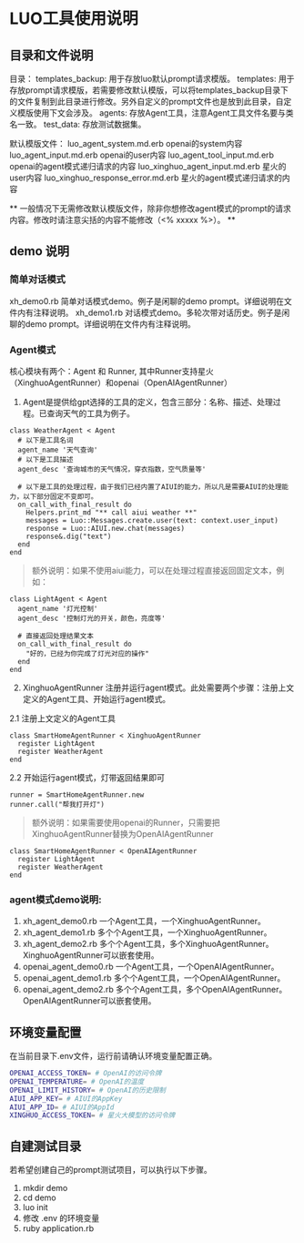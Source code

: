 # LUO工具使用说明

## 目录和文件说明
目录： 
templates_backup: 用于存放luo默认prompt请求模版。
templates: 用于存放prompt请求模版，若需要修改默认模版，可以将templates_backup目录下的文件复制到此目录进行修改。另外自定义的prompt文件也是放到此目录，自定义模版使用下文会涉及。
agents: 存放Agent工具，注意Agent工具文件名要与类名一致。
test_data: 存放测试数据集。

默认模版文件：
luo_agent_system.md.erb openai的system内容
luo_agent_input.md.erb openai的user内容
luo_agent_tool_input.md.erb openai的agent模式递归请求的内容
luo_xinghuo_agent_input.md.erb 星火的user内容
luo_xinghuo_response_error.md.erb 星火的agent模式递归请求的内容

** 一般情况下无需修改默认模版文件，除非你想修改agent模式的prompt的请求内容。修改时请注意尖括的内容不能修改（<% xxxxx %>）。 **


## demo 说明
### 简单对话模式
xh_demo0.rb 简单对话模式demo。例子是闲聊的demo prompt。详细说明在文件内有注释说明。
xh_demo1.rb 对话模式demo。多轮次带对话历史。例子是闲聊的demo prompt。详细说明在文件内有注释说明。

### Agent模式
核心模块有两个：Agent 和 Runner, 其中Runner支持星火（XinghuoAgentRunner）和openai（OpenAIAgentRunner）
1. Agent是提供给gpt选择的工具的定义，包含三部分：名称、描述、处理过程。已查询天气的工具为例子。
```
class WeatherAgent < Agent
  # 以下是工具名词
  agent_name '天气查询' 
  # 以下是工具描述
  agent_desc '查询城市的天气情况，穿衣指数，空气质量等' 

  # 以下是工具的处理过程，由于我们已经内置了AIUI的能力，所以凡是需要AIUI的处理能力，以下部分固定不变即可。
  on_call_with_final_result do
    Helpers.print_md "** call aiui weather **"
    messages = Luo::Messages.create.user(text: context.user_input)
    response = Luo::AIUI.new.chat(messages)
    response&.dig("text")
  end
end
```

> 额外说明：如果不使用aiui能力，可以在处理过程直接返回固定文本，例如：

```
class LightAgent < Agent
  agent_name '灯光控制'
  agent_desc '控制灯光的开关，颜色，亮度等'
 
  # 直接返回处理结果文本
  on_call_with_final_result do
    "好的，已经为你完成了灯光对应的操作"
  end
end
```

2. XinghuoAgentRunner 注册并运行agent模式。此处需要两个步骤：注册上文定义的Agent工具、开始运行agent模式。

2.1 注册上文定义的Agent工具
```
class SmartHomeAgentRunner < XinghuoAgentRunner
  register LightAgent
  register WeatherAgent
end
```

2.2 开始运行agent模式，灯带返回结果即可
```
runner = SmartHomeAgentRunner.new
runner.call("帮我打开灯")
```


> 额外说明：如果需要使用openai的Runner，只需要把XinghuoAgentRunner替换为OpenAIAgentRunner
```
class SmartHomeAgentRunner < OpenAIAgentRunner
  register LightAgent
  register WeatherAgent
end
```


### agent模式demo说明:
1. xh_agent_demo0.rb  一个Agent工具，一个XinghuoAgentRunner。
2. xh_agent_demo1.rb  多个个Agent工具，一个XinghuoAgentRunner。
2. xh_agent_demo2.rb  多个个Agent工具，多个XinghuoAgentRunner。XinghuoAgentRunner可以嵌套使用。
4. openai_agent_demo0.rb  一个Agent工具，一个OpenAIAgentRunner。
5. openai_agent_demo1.rb  多个个Agent工具，一个OpenAIAgentRunner。
6. openai_agent_demo2.rb  多个个Agent工具，多个OpenAIAgentRunner。OpenAIAgentRunner可以嵌套使用。


## 环境变量配置
在当前目录下.env文件，运行前请确认环境变量配置正确。
```Bash
OPENAI_ACCESS_TOKEN= # OpenAI的访问令牌
OPENAI_TEMPERATURE= # OpenAI的温度
OPENAI_LIMIT_HISTORY= # OpenAI的历史限制
AIUI_APP_KEY= # AIUI的AppKey
AIUI_APP_ID= # AIUI的AppId
XINGHUO_ACCESS_TOKEN= # 星火大模型的访问令牌
```

## 自建测试目录
若希望创建自己的prompt测试项目，可以执行以下步骤。
1. mkdir demo
2. cd demo
3. luo init
4. 修改 .env 的环境变量
5. ruby application.rb
